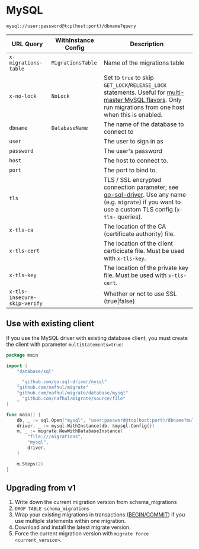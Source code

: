 # MySQL

`mysql://user:password@tcp(host:port)/dbname?query`

| URL Query                    | WithInstance Config | Description                                                                                                                                                                                                                                                                  |
| ---------------------------- | ------------------- | ---------------------------------------------------------------------------------------------------------------------------------------------------------------------------------------------------------------------------------------------------------------------------- |
| `x-migrations-table`         | `MigrationsTable`   | Name of the migrations table                                                                                                                                                                                                                                                 |
| `x-no-lock`                  | `NoLock`            | Set to `true` to skip `GET_LOCK`/`RELEASE_LOCK` statements. Useful for [multi-master MySQL flavors](https://www.percona.com/doc/percona-xtradb-cluster/LATEST/features/pxc-strict-mode.html#explicit-table-locking). Only run migrations from one host when this is enabled. |
| `dbname`                     | `DatabaseName`      | The name of the database to connect to                                                                                                                                                                                                                                       |
| `user`                       |                     | The user to sign in as                                                                                                                                                                                                                                                       |
| `password`                   |                     | The user's password                                                                                                                                                                                                                                                          |
| `host`                       |                     | The host to connect to.                                                                                                                                                                                                                                                      |
| `port`                       |                     | The port to bind to.                                                                                                                                                                                                                                                         |
| `tls`                        |                     | TLS / SSL encrypted connection parameter; see [go-sql-driver](https://github.com/go-sql-driver/mysql#tls). Use any name (e.g. `migrate`) if you want to use a custom TLS config (`x-tls-` queries).                                                                          |
| `x-tls-ca`                   |                     | The location of the CA (certificate authority) file.                                                                                                                                                                                                                         |
| `x-tls-cert`                 |                     | The location of the client certicicate file. Must be used with `x-tls-key`.                                                                                                                                                                                                  |
| `x-tls-key`                  |                     | The location of the private key file. Must be used with `x-tls-cert`.                                                                                                                                                                                                        |
| `x-tls-insecure-skip-verify` |                     | Whether or not to use SSL (true\|false)                                                                                                                                                                                                                                      |

## Use with existing client

If you use the MySQL driver with existing database client, you must create the client with parameter `multiStatements=true`:

```go
package main

import (
    "database/sql"

    _ "github.com/go-sql-driver/mysql"
    "github.com/nafhul/migrate"
    "github.com/nafhul/migrate/database/mysql"
    _ "github.com/nafhul/migrate/source/file"
)

func main() {
    db, _ := sql.Open("mysql", "user:password@tcp(host:port)/dbname?multiStatements=true")
    driver, _ := mysql.WithInstance(db, &mysql.Config{})
    m, _ := migrate.NewWithDatabaseInstance(
        "file:///migrations",
        "mysql",
        driver,
    )

    m.Steps(2)
}
```

## Upgrading from v1

1. Write down the current migration version from schema_migrations
1. `DROP TABLE schema_migrations`
1. Wrap your existing migrations in transactions ([BEGIN/COMMIT](https://dev.mysql.com/doc/refman/5.7/en/commit.html)) if you use multiple statements within one migration.
1. Download and install the latest migrate version.
1. Force the current migration version with `migrate force <current_version>`.
